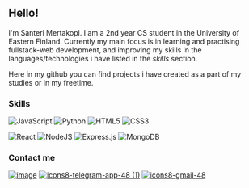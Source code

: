 


## Hello!

I'm Santeri Mertakopi. I am a 2nd year CS student in the University of Eastern Finland.
Currently my main focus is in learning and practising fullstack-web development, and improving my skills in the languages/technologies i have listed in the _skills_ section.

Here in my github you can find projects i have created as a part of my studies or in my freetime.

### Skills
![JavaScript](https://img.shields.io/badge/javascript-%23323330.svg?style=for-the-badge&logo=javascript&logoColor=%23F7DF1E)  ![Python](https://img.shields.io/badge/python-3670A0?style=for-the-badge&logo=python&logoColor=ffdd54)  ![HTML5](https://img.shields.io/badge/html5-%23E34F26.svg?style=for-the-badge&logo=html5&logoColor=white)  ![CSS3](https://img.shields.io/badge/css3-%231572B6.svg?style=for-the-badge&logo=css3&logoColor=white)

![React](https://img.shields.io/badge/react-%2320232a.svg?style=for-the-badge&logo=react&logoColor=%2361DAFB)  ![NodeJS](https://img.shields.io/badge/node.js-6DA55F?style=for-the-badge&logo=node.js&logoColor=white)  ![Express.js](https://img.shields.io/badge/express.js-%23404d59.svg?style=for-the-badge&logo=express&logoColor=%2361DAFB)  	![MongoDB](https://img.shields.io/badge/MongoDB-%234ea94b.svg?style=for-the-badge&logo=mongodb&logoColor=white)

### Contact me
[![image](https://user-images.githubusercontent.com/72581705/144093004-9ed6b658-c668-4673-91ab-37374d838d5d.png)][1] [![icons8-telegram-app-48 (1)](https://user-images.githubusercontent.com/72581705/144093652-4659db15-2278-47d1-817d-d68449f62296.png)][2] [![icons8-gmail-48](https://user-images.githubusercontent.com/72581705/149047734-f01f9f63-62da-41cf-833e-d18a6ac5a823.png)][3]


[1]: https://www.linkedin.com/in/touko-pakarinen-3b13b0205/
[2]: https://www.linkedin.com/in/santerimertakorpi/
[3]: mailto:santeri.mertakorpi@hotmail.com
<!---
SanteriMertakorpi/SanteriMertakorpi is a ✨ special ✨ repository because its `README.md` (this file) appears on your GitHub profile.
You can click the Preview link to take a look at your changes.
--->
